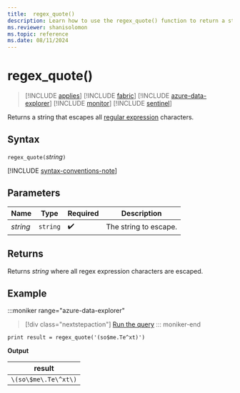 ```yaml
---
title:  regex_quote()
description: Learn how to use the regex_quote() function to return a string that escapes all regular expression characters.
ms.reviewer: shanisolomon
ms.topic: reference
ms.date: 08/11/2024
---
```

# regex_quote()

> [!INCLUDE [applies](../includes/applies-to-version/applies.md)] [!INCLUDE [fabric](../includes/applies-to-version/fabric.md)] [!INCLUDE [azure-data-explorer](../includes/applies-to-version/azure-data-explorer.md)] [!INCLUDE [monitor](../includes/applies-to-version/monitor.md)] [!INCLUDE [sentinel](../includes/applies-to-version/sentinel.md)]

Returns a string that escapes all [regular expression](regex.md) characters.

## Syntax

`regex_quote(`*string*`)`

[!INCLUDE [syntax-conventions-note](../includes/syntax-conventions-note.md)]

## Parameters

| Name | Type | Required | Description |
|--|--|--|--|
| *string* | `string` |  :heavy_check_mark: | The string to escape.|

## Returns

Returns *string* where all regex expression characters are escaped.

## Example

:::moniker range="azure-data-explorer"
> [!div class="nextstepaction"]
> <a href="https://dataexplorer.azure.com/clusters/help/databases/Samples?query=H4sIAAAAAAAAAysoyswrUShKLS7NKVGwBTLSUyviC0vzS1I11DWK81VyU/VCUuMqSjTVNQH+BIvaKwAAAA==" target="_blank">Run the query</a>
::: moniker-end

```kusto
print result = regex_quote('(so$me.Te^xt)')
```

**Output**

| result |
|---|
| `\(so\$me\.Te\^xt\)` |
